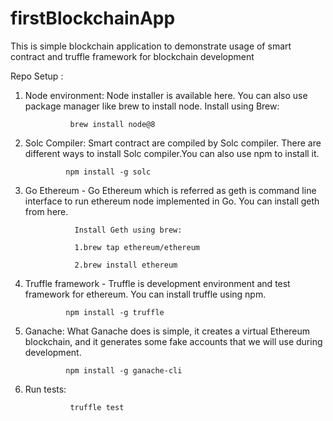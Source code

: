 # firstBlockchainApp
This is simple blockchain application to demonstrate usage of smart contract and truffle framework for blockchain development


Repo Setup :

1. Node environment:  Node installer is available here. You can also use package manager like brew to install node.
                 Install using Brew: 
                 
                 brew install node@8
                 
2. Solc Compiler: Smart contract are compiled by Solc compiler. There are different ways to install Solc compiler.You can also use npm to install it.							

          
                npm install -g solc


3. Go Ethereum - Go Ethereum which is referred as geth is command line interface to run ethereum node implemented in Go. You can install geth from here.

                  Install Geth using brew:
                
                  1.brew tap ethereum/ethereum
                
                  2.brew install ethereum
                


4. Truffle framework -  Truffle is development environment and test framework for ethereum. You can install truffle using npm.
            
                npm install -g truffle
                
5. Ganache: What Ganache does is simple, it creates a virtual Ethereum blockchain, and it generates some fake accounts that we will use during development. 
                
                npm install -g ganache-cli



6. Run tests: 
                
                 truffle test